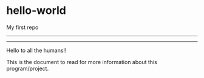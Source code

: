 # hello-world
My first repo

----------------------------------------------
----------------------------------------------
Hello to all the humans!!

This is the document to read for more information about this program/project.
